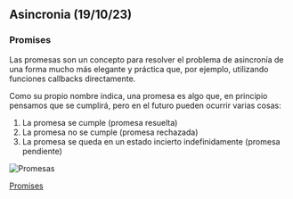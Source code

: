 ## Asincronia (19/10/23)
### Promises

Las promesas son un concepto para resolver el problema de asincronía de una forma mucho más elegante y práctica que, por ejemplo, utilizando funciones callbacks directamente.

Como su propio nombre indica, una promesa es algo que, en principio pensamos que se cumplirá, pero en el futuro pueden ocurrir varias cosas:

1. La promesa se cumple (promesa resuelta)
1. La promesa no se cumple (promesa rechazada)
1. La promesa se queda en un estado incierto indefinidamente (promesa pendiente)

![Promesas](https://lenguajejs.com/javascript/asincronia/promesas/promises.png "Promises")



[Promises](https://lenguajejs.com/javascript/asincronia/promesas/)